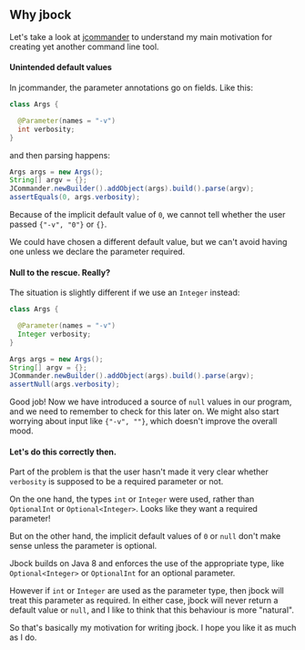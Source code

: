 ## Why jbock

Let's take a look at [jcommander](http://jcommander.org/)
to understand my main motivation for creating yet another
command line tool.

#### Unintended default values

In jcommander, the parameter annotations go on fields.
Like this:

````java
class Args {

  @Parameter(names = "-v")
  int verbosity;
}
````

and then parsing happens:

````java
Args args = new Args();
String[] argv = {};
JCommander.newBuilder().addObject(args).build().parse(argv);
assertEquals(0, args.verbosity);
````

Because of the implicit default value of `0`,
we cannot tell whether the user passed `{"-v", "0"}` or `{}`.

We could have chosen a different default value, but we can't avoid
having one unless we declare the parameter required.

#### Null to the rescue. Really?

The situation is slightly different if we use an `Integer` instead:

````java
class Args {

  @Parameter(names = "-v")
  Integer verbosity;
}
````

````java
Args args = new Args();
String[] argv = {};
JCommander.newBuilder().addObject(args).build().parse(argv);
assertNull(args.verbosity);
````

Good job! Now we have introduced a source of `null` values
in our program, and we need to remember to check for this later on.
We might also start worrying about input like `{"-v", ""}`,
which doesn't improve the overall mood.

#### Let's do this correctly then.

Part of the problem is that the user hasn't made it very clear 
whether `verbosity` is supposed to be a required parameter or not.

On the one hand, the types `int` or `Integer` were used, rather than
`OptionalInt` or `Optional<Integer>`.
Looks like they want a required parameter!

But on the other hand, the implicit default
values of `0` or `null` don't make sense unless the
parameter is optional.

Jbock builds on Java 8 and enforces the use of the 
appropriate type, like `Optional<Integer>` or `OptionalInt`
for an optional parameter.

However if `int` or `Integer` are used as the parameter type,
then jbock will treat this parameter as required. In either case,
jbock will never return a default value or `null`, and I like to
think that this behaviour is more "natural".

So that's basically my motivation for writing jbock.
I hope you like it as much as I do.